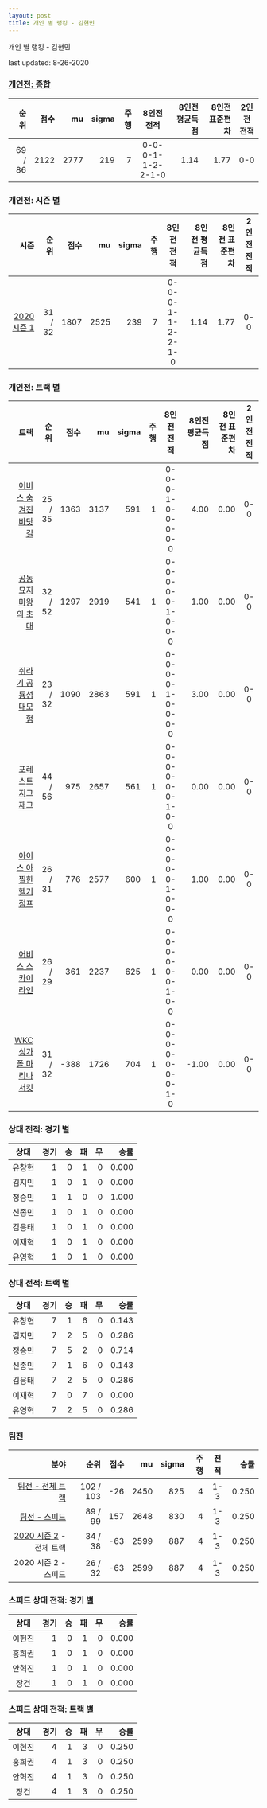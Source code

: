```yaml
---
layout: post
title: 개인 별 랭킹 - 김현민
---
```



개인 별 랭킹 - 김현민


last updated: 8-26-2020

### [개인전: 종합](../singles-full)

| 순위 | 점수 | mu | sigma | 주행 | 8인전 전적 | 8인전 평균득점 | 8인전 표준편차 | 2인전 전적 |
|---:|---:|---:|---:|---:|:---:|---:|---:|:---:|
| 69 / 86 | 2122 | 2777 | 219 | 7 | 0-0-0-1-1-2-2-1-0 | 1.14 | 1.77 | 0-0 |

### 개인전: 시즌 별

| 시즌 | 순위 | 점수 | mu | sigma | 주행 | 8인전 전적 | 8인전 평균득점 | 8인전 표준편차 | 2인전 전적 |
|---:|---:|---:|---:|---:|---:|:---:|---:|---:|:---:|
| [2020 시즌 1](../singles-s2020_1) | 31 / 32 | 1807 | 2525 | 239 | 7 |  0-0-0-1-1-2-2-1-0 | 1.14 | 1.77 | 0-0 |

### 개인전: 트랙 별

| 트랙 | 순위 | 점수 | mu | sigma | 주행 | 8인전 전적 | 8인전 평균득점 | 8인전 표준편차 | 2인전 전적 |
|---:|---:|---:|---:|---:|---:|:---:|---:|---:|:---:|
| [어비스 숨겨진 바닷길](../hiddenoceanroad) | 25 / 35 | 1363 | 3137 | 591 | 1 | 0-0-0-1-0-0-0-0-0 | 4.00 | 0.00 | 0-0 |
| [공동묘지 마왕의 초대](../mawang) | 32 / 52 | 1297 | 2919 | 541 | 1 | 0-0-0-0-0-1-0-0-0 | 1.00 | 0.00 | 0-0 |
| [쥐라기 공룡섬 대모험](../dinoisland) | 23 / 32 | 1090 | 2863 | 591 | 1 | 0-0-0-0-1-0-0-0-0 | 3.00 | 0.00 | 0-0 |
| [포레스트 지그재그](../zigzag) | 44 / 56 | 975 | 2657 | 561 | 1 | 0-0-0-0-0-0-1-0-0 | 0.00 | 0.00 | 0-0 |
| [아이스 아찔한 헬기 점프](../heli) | 26 / 31 | 776 | 2577 | 600 | 1 | 0-0-0-0-0-1-0-0-0 | 1.00 | 0.00 | 0-0 |
| [어비스 스카이라인](../skyline) | 26 / 29 | 361 | 2237 | 625 | 1 | 0-0-0-0-0-0-1-0-0 | 0.00 | 0.00 | 0-0 |
| [WKC 싱가폴 마리나 서킷](../singapore) | 31 / 32 | -388 | 1726 | 704 | 1 | 0-0-0-0-0-0-0-1-0 | -1.00 | 0.00 | 0-0 |

### 상대 전적: 경기 별

| 상대 | 경기 | 승 | 패 | 무 | 승률 |
|:---:|---:|---:|---:|---:|---:|
| 유창현 | 1 | 0 | 1 | 0 | 0.000 |
| 김지민 | 1 | 0 | 1 | 0 | 0.000 |
| 정승민 | 1 | 1 | 0 | 0 | 1.000 |
| 신종민 | 1 | 0 | 1 | 0 | 0.000 |
| 김응태 | 1 | 0 | 1 | 0 | 0.000 |
| 이재혁 | 1 | 0 | 1 | 0 | 0.000 |
| 유영혁 | 1 | 0 | 1 | 0 | 0.000 |

### 상대 전적: 트랙 별

| 상대 | 경기 | 승 | 패 | 무 | 승률 |
|:---:|---:|---:|---:|---:|---:|
| 유창현 | 7 | 1 | 6 | 0 | 0.143 |
| 김지민 | 7 | 2 | 5 | 0 | 0.286 |
| 정승민 | 7 | 5 | 2 | 0 | 0.714 |
| 신종민 | 7 | 1 | 6 | 0 | 0.143 |
| 김응태 | 7 | 2 | 5 | 0 | 0.286 |
| 이재혁 | 7 | 0 | 7 | 0 | 0.000 |
| 유영혁 | 7 | 2 | 5 | 0 | 0.286 |

### 팀전

| 분야 | 순위 | 점수 | mu | sigma | 주행 | 전적 | 승률 |
|---:|---:|---:|---:|---:|---:|:---:|---:|
| [팀전 - 전체 트랙](../team-full) | 102 / 103 | -26 | 2450 | 825 | 4 | 1-3 | 0.250 |
| [팀전 - 스피드](../team-speed) | 89 / 99 | 157 | 2648 | 830 | 4 | 1-3 | 0.250 |
| [2020 시즌 2](../teams-t2020_2) - 전체 트랙 | 34 / 38 | -63 | 2599 | 887 | 4 | 1-3 | 0.250 |
| 2020 시즌 2 - 스피드 | 26 / 32 | -63 | 2599 | 887 | 4 | 1-3 | 0.250 |

### 스피드 상대 전적: 경기 별

| 상대 | 경기 | 승 | 패 | 무 | 승률 |
|:---:|---:|---:|---:|---:|---:|
| 이현진 | 1 | 0 | 1 | 0 | 0.000 |
| 홍희권 | 1 | 0 | 1 | 0 | 0.000 |
| 안혁진 | 1 | 0 | 1 | 0 | 0.000 |
| 장건 | 1 | 0 | 1 | 0 | 0.000 |

### 스피드 상대 전적: 트랙 별

| 상대 | 경기 | 승 | 패 | 무 | 승률 |
|:---:|---:|---:|---:|---:|---:|
| 이현진 | 4 | 1 | 3 | 0 | 0.250 |
| 홍희권 | 4 | 1 | 3 | 0 | 0.250 |
| 안혁진 | 4 | 1 | 3 | 0 | 0.250 |
| 장건 | 4 | 1 | 3 | 0 | 0.250 |

